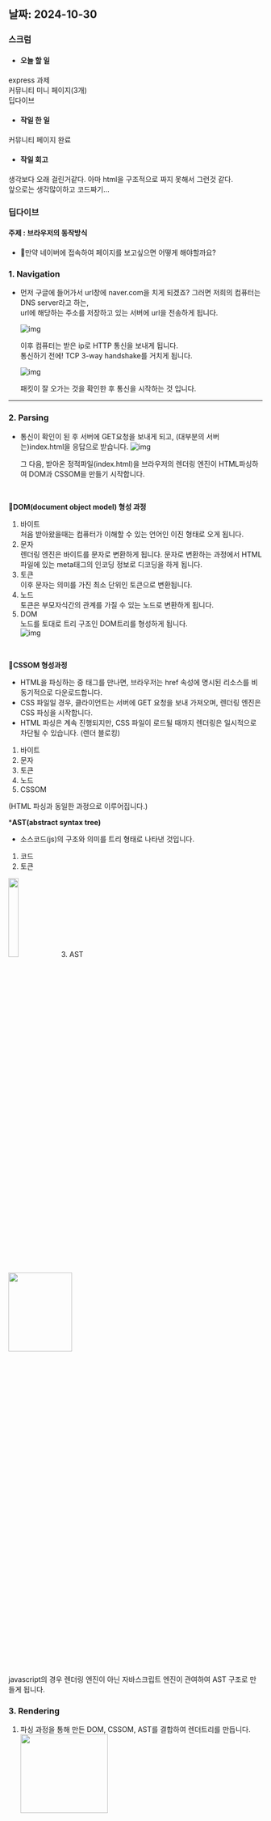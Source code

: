 ## 날짜: 2024-10-30

### 스크럼
- #### 오늘 할 일
express 과제<br>
커뮤니티 미니 페이지(3개)<br>
딥다이브
- #### 작일 한 일
커뮤니티 페이지 완료
- #### 작일 회고
생각보다 오래 걸린거같다. 아마 html을 구조적으로 짜지 못해서 그런것 같다. <br>
앞으로는 생각많이하고 코드짜기...

### 딥다이브
#### 주제 : 브라우저의 동작방식
- 🥺만약 네이버에 접속하여 페이지를 보고싶으면 어떻게 해야할까요?
### 1. Navigation
- 먼저 구글에 들어가서 url창에 naver.com을 치게 되겠죠? 그러면 저희의 컴퓨터는 DNS server라고 하는, <br>url에 해당하는 주소를 저장하고 있는 서버에 url을 전송하게 됩니다.

    ![img](./images/searchNaver.png)

    이후 컴퓨터는 받은 ip로 HTTP 통신을 보내게 됩니다.<br>
    통신하기 전에! TCP 3-way handshake를 거치게 됩니다.

    ![img](./images/3-wayHandshake.png)

    패킷이 잘 오가는 것을 확인한 후 통신을 시작하는 것 입니다.  
***
### 2. Parsing
- 통신이 확인이 된 후 서버에 GET요청을 보내게 되고, (대부분의 서버는)index.html을 응답으로 받습니다.
    ![img](./images/parsing.png)

    그 다음,  받아온 정적파일(index.html)을 브라우저의 렌더링 엔진이 HTML파싱하여 DOM과 CSSOM을 만들기 시작합니다.

<br>

**🎨DOM(document object model) 형성 과정**

1. 바이트<br>
처음 받아왔을때는 컴퓨터가 이해할 수 있는 언어인 이진 형태로 오게 됩니다.
2. 문자<br>
렌더링 엔진은 바이트를 문자로 변환하게 됩니다.
문자로 변환하는 과정에서 HTML 파일에 있는 meta태그의 인코딩 정보로 디코딩을 하게 됩니다.
3. 토큰<br>
이후 문자는 의미를 가진 최소 단위인 토큰으로 변환됩니다.
4. 노드<br>
토큰은 부모자식간의 관계를 가질 수 있는 노드로 변환하게 됩니다.
5. DOM<br>
노드를 토대로 트리 구조인 DOM트리를 형성하게 됩니다.<br>
![img](./images/DOM.png)  

<br>

**🎨CSSOM 형성과정**

- HTML을 파싱하는 중 <link>태그를 만나면, 브라우저는 href 속성에 명시된 리소스를 비동기적으로 다운로드합니다.
- CSS 파일일 경우, 클라이언트는 서버에 GET 요청을 보내 가져오며, 렌더링 엔진은 CSS 파싱을 시작합니다.
- HTML 파싱은 계속 진행되지만, CSS 파일이 로드될 때까지 렌더링은 일시적으로 차단될 수 있습니다. (렌더 블로킹)
1. 바이트
2. 문자
3. 토큰
4. 노드
5. CSSOM

(HTML 파싱과 동일한 과정으로 이루어집니다.)

***AST(abstract syntax tree)**

- 소스코드(js)의 구조와 의미를 트리 형태로 나타낸 것입니다.

1. 코드
2. 토큰<br>
<img src="./images/token.png" width="20%" height="20%"/>
3. AST<br>
<img src="./images/AST.png" width="50%" height="20%"/>


javascript의 경우 렌더링 엔진이 아닌 자바스크립트 엔진이 관여하여 AST 구조로 만들게 됩니다.
<br>

### 3. Rendering
1. 파싱 과정을 통해 만든 DOM, CSSOM, AST를 결합하여 렌더트리를 만듭니다.
    <img src="./images/renderTree.png" width="60%" height="20%"/>

    렌터트리는 브라우저에 비표시되는 요소들은 포함이 되어있지 않습니다!({ display:none }같은 요소)

    <img src="./images/DOM-CSSOM.png" width="50%" height="20%"/>
    (DOM,CSSOM 트리)
    <img src="./images/Render.png" width="50%" height="20%"/>
    (Render 트리)

2. 렌더 트리를 바탕으로 각 요소의 위치와 크기를 계산합니다.(레이아웃)
3. 최종적으로 계산된 레이아웃을 바탕으로 레이아웃 정보에 따라 요소의 색상, 텍스트, 이미지 등 실제 그래픽 요소를 그립니다.(페인팅)
4. 페인팅된 요소들을 각 레이어로 나누어 CPU를 통해 최종적으로 화면에 결합하여 표시합니다.(composite)

    <img src="./images/total.png"/>


### 오늘의 도전 과제
- 도전 과제 1: 브라우저의 동작방식 설명하기

### 오늘의 회고
- 다른사람들에게 브라우저의 동작방식에 대해 설명하는 것을 준비하게 되면서 애매하게 알고있던 것을 다시 한번 조사하여 명확하게 알 수 있는 기회가 되었다.

